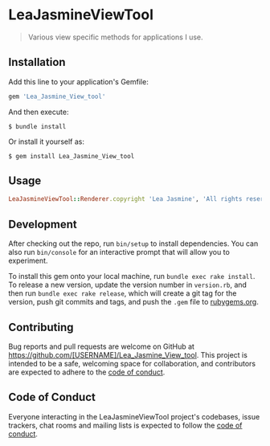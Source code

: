 # LeaJasmineViewTool

> Various view specific methods for applications I use.

## Installation

Add this line to your application's Gemfile:

```ruby
gem 'Lea_Jasmine_View_tool'
```

And then execute:

    $ bundle install

Or install it yourself as:

    $ gem install Lea_Jasmine_View_tool

## Usage

```ruby
LeaJasmineViewTool::Renderer.copyright 'Lea Jasmine', 'All rights reserved'
```

## Development

After checking out the repo, run `bin/setup` to install dependencies. You can also run `bin/console` for an interactive prompt that will allow you to experiment.

To install this gem onto your local machine, run `bundle exec rake install`. To release a new version, update the version number in `version.rb`, and then run `bundle exec rake release`, which will create a git tag for the version, push git commits and tags, and push the `.gem` file to [rubygems.org](https://rubygems.org).

## Contributing

Bug reports and pull requests are welcome on GitHub at https://github.com/[USERNAME]/Lea_Jasmine_View_tool. This project is intended to be a safe, welcoming space for collaboration, and contributors are expected to adhere to the [code of conduct](https://github.com/[USERNAME]/Lea_Jasmine_View_tool/blob/master/CODE_OF_CONDUCT.md).


## Code of Conduct

Everyone interacting in the LeaJasmineViewTool project's codebases, issue trackers, chat rooms and mailing lists is expected to follow the [code of conduct](https://github.com/[USERNAME]/Lea_Jasmine_View_tool/blob/master/CODE_OF_CONDUCT.md).
